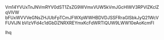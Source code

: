 Vm14YVUxTnJNVmRYV0dST1ZsZG9WVmxVUW5kVmJGcHlWV3RPVlZKclZqVlVW
bFUxWVVVeGNsZHJUbFpTCmJFWXpWWHBDVDJSSFRraGlSbkJyQ21WcVFUVlJN
bVIzVFd4c1dGbDZNRXREYmxKcFdWRTlQUW9LWW10eAoKcmFl

lhq